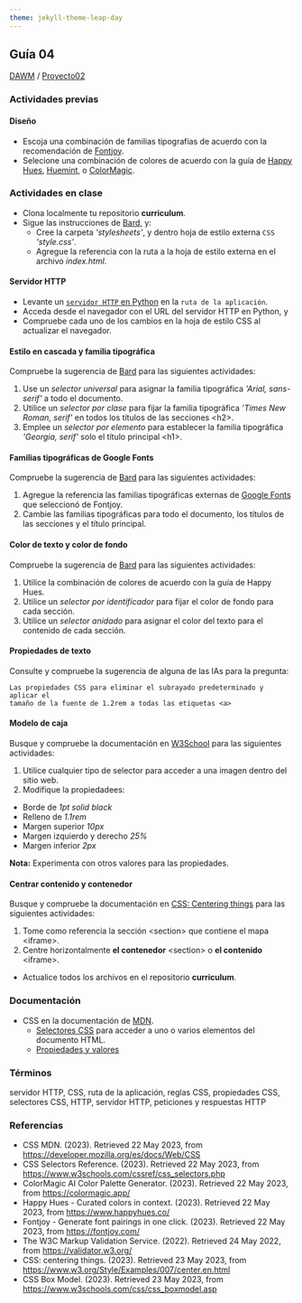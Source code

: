 ```yaml
---
theme: jekyll-theme-leap-day
---
```


## Guía 04

[DAWM](/DAWM/) / [Proyecto02](/DAWM/proyectos/2023/proyecto02)

### Actividades previas

#### Diseño

* Escoja una combinación de familias tipografías de acuerdo con la recomendación de [Fontjoy](https://fontjoy.com/).
* Selecione una combinación de colores de acuerdo con la guía de [Happy Hues](https://www.happyhues.co/), [Huemint](https://huemint.com/website-2/), o [ColorMagic](https://colormagic.app/). 


### Actividades en clase

* Clona localmente tu repositorio **curriculum**.
* Sigue las instrucciones de [Bard](bard/guia04-bard01.pdf), y:
  - Cree la carpeta _'stylesheets'_, y dentro hoja de estilo externa `CSS` _'style.css'_.
  - Agregue la referencia con la ruta a la hoja de estilo externa en el archivo _index.html_.

#### Servidor HTTP 

* Levante un [`servidor HTTP` en Python](/DAWM/tutoriales/python) en la `ruta de la aplicación`.
* Acceda desde el navegador con el URL del servidor HTTP en Python, y
* Compruebe cada uno de los cambios en la hoja de estilo CSS al actualizar el navegador.

#### Estilo en cascada y familia tipográfica

Compruebe la sugerencia de [Bard](bard/guia04-bard02.pdf) para las siguientes actividades:

1. Use un _selector universal_ para asignar la familia tipográfica _'Arial, sans-serif'_ a todo el documento. 
2. Utilice un _selector por clase_ para fijar la familia tipográfica _'Times New Roman, serif'_ en todos los títulos de las secciones &lt;h2&gt;. 
3. Emplee un _selector por elemento_ para establecer la familia tipográfica _'Georgia, serif'_ solo el título principal &lt;h1&gt;. 

#### Familias tipográficas de Google Fonts

Compruebe la sugerencia de [Bard](bard/guia04-bard03.pdf) para las siguientes actividades:

1. Agregue la referencia las familias tipográficas externas de [Google Fonts](https://fonts.google.com/) que seleccionó de Fontjoy.
2. Cambie las familias tipográficas para todo el documento, los títulos de las secciones y el título principal.

#### Color de texto y color de fondo

Compruebe la sugerencia de [Bard](bard/guia04-bard04.pdf) para las siguientes actividades:

1. Utilice la combinación de colores de acuerdo con la guía de Happy Hues.
2. Utilice un _selector por identificador_ para fijar el color de fondo para cada sección.
3. Utilice un _selector anidado_ para asignar el color del texto para el contenido de cada sección.

#### Propiedades de texto

Consulte y compruebe la sugerencia de alguna de las IAs para la pregunta:

```
Las propiedades CSS para eliminar el subrayado predeterminado y aplicar el 
tamaño de la fuente de 1.2rem a todas las etiquetas <a>
```

#### Modelo de caja

Busque y compruebe la documentación en [W3School](https://www.w3schools.com/css/css_boxmodel.asp) para las siguientes actividades:

1. Utilice cualquier tipo de selector para acceder a una imagen dentro del sitio web.  
2. Modifique la propiedadees:
  * Borde de *1pt solid black*
  * Relleno de *1.1rem*
  * Margen superior *10px*
  * Margen izquierdo y derecho *25%*
  * Margen inferior *2px*

**Nota:** Experimenta con otros valores para las propiedades.

#### Centrar contenido y contenedor

Busque y compruebe la documentación en [CSS: Centering things](https://www.w3.org/Style/Examples/007/center.en.html) para las siguientes actividades:

1. Tome como referencia la sección &lt;section&gt; que contiene el mapa &lt;iframe&gt;. 
2. Centre horizontalmente **el contenedor** &lt;section&gt; o **el contenido** &lt;iframe&gt;.


* Actualice todos los archivos en el repositorio **curriculum**.

### Documentación

* CSS en la documentación de [MDN](https://developer.mozilla.org/es/docs/Web/CSS).
  - [Selectores CSS](https://www.w3schools.com/cssref/css_selectors.php) para acceder a uno o varios elementos del documento HTML.
  - [Propiedades y valores](https://www.w3schools.com/cssref/index.php)

### Términos

servidor HTTP, CSS, ruta de la aplicación, reglas CSS, propiedades CSS, selectores CSS, HTTP, servidor HTTP, peticiones y respuestas HTTP

### Referencias

* CSS  MDN. (2023). Retrieved 22 May 2023, from https://developer.mozilla.org/es/docs/Web/CSS
* CSS Selectors Reference. (2023). Retrieved 22 May 2023, from https://www.w3schools.com/cssref/css_selectors.php
* ColorMagic  AI Color Palette Generator. (2023). Retrieved 22 May 2023, from https://colormagic.app/
* Happy Hues - Curated colors in context. (2023). Retrieved 22 May 2023, from https://www.happyhues.co/
* Fontjoy - Generate font pairings in one click. (2023). Retrieved 22 May 2023, from https://fontjoy.com/
* The W3C Markup Validation Service. (2022). Retrieved 24 May 2022, from https://validator.w3.org/
* CSS: centering things. (2023). Retrieved 23 May 2023, from https://www.w3.org/Style/Examples/007/center.en.html
* CSS Box Model. (2023). Retrieved 23 May 2023, from https://www.w3schools.com/css/css_boxmodel.asp